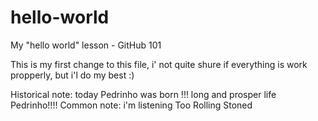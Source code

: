 # hello-world
My "hello world" lesson - GitHub 101

This is my first change to this file, i' not quite shure if everything is work propperly, but i'l do my best :)

Historical note: today Pedrinho was born !!! long and prosper life Pedrinho!!!!
Common note: i'm listening Too Rolling Stoned
